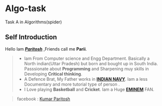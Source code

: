 # Algo-task
Task A in Algorithms(spider)

## Self Introduction
Hello Iam [_**Paritosh**_](https://plus.google.com/u/0/photos/107373700842874059837/albums/profile/6317869994767084114) ,Friends call me **Parii**.
> * Iam From Computer science and Engg Department.
Basically a North indian(Uttar Pradesh) but born and bought up in South India.
Passsionate about **Programming** and Sharpening muy skills in Developing **Critical thinking**.
>* A Defence Brat, My Father works in [**INDIAN NAVY**](https://www.joinindiannavy.gov.in/).
Iam a less Documentary and more tutorial type of person .
>* I Love playing **Basketball** and **Cricket**.
Iam a Huge [**EMINEM**](http://www.eminem.com/) FAN.

>facebook : [Kumar Paritosh](https://www.facebook.com/PariiNITT.edu)
